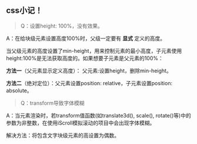 ## css小记！

> Q：设置height: 100%，没有效果。

A：在给块级元素设置高度100%时，父级一定要有 **显式** 定义的高度。

当父级元素的高度设置了min-height，用来控制元素的最小高度，子元素使用height:100%是无法获取高度的。如果想要子元素是父元素的100%：

**方法一**（父元素显示定义高度）： 父元素:设置height，删除min-height。

**方法二**（绝对定位）：父元素设置position: relative，子元素设置position: absolute。


> Q：transform导致字体模糊

A：当元素渲染时，若transform值函数(如translate3d(), scale(), rotate()等)中的参数为非整数，在使用iScroll模拟滚动的项目中会出现字体模糊。

解决方法：将包含文字块级元素的高设置为偶数。